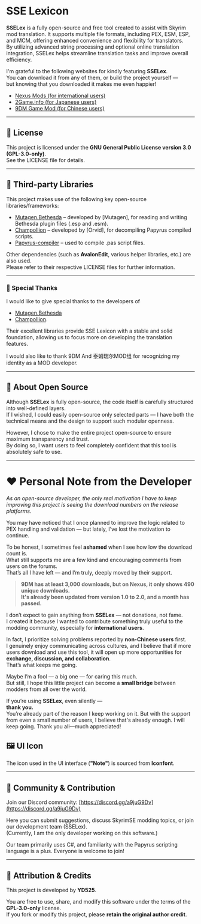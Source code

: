 # SSE Lexicon

**SSELex** is a fully open-source and free tool created to assist with Skyrim mod translation. It supports multiple file formats, including PEX, ESM, ESP, and MCM, offering enhanced convenience and flexibility for translators.  
By utilizing advanced string processing and optional online translation integration, SSELex helps streamline translation tasks and improve overall efficiency.  

I'm grateful to the following websites for kindly featuring **SSELex**.  
You can download it from any of them, or build the project yourself —  
but knowing that you downloaded it makes me even happier!

- [Nexus Mods (for international users)](https://www.nexusmods.com/skyrimspecialedition/mods/143056)  
- [2Game.info (for Japanese users)](https://skyrimspecialedition.2game.info/detail.php?id=143056)  
- [9DM Game Mod (for Chinese users)](http://www.9dmgamemod.com/thread-325140-1-1.html)
---

## 📄 License

This project is licensed under the **GNU General Public License version 3.0 (GPL-3.0-only)**.  
See the LICENSE file for details.

---

## 🧩 Third-party Libraries

This project makes use of the following key open-source libraries/frameworks:

- [Mutagen.Bethesda](https://github.com/Mutagen-Modding/Mutagen) – developed by [Mutagen], for reading and writing Bethesda plugin files (.esp and .esm).  
- [Champollion](https://github.com/Orvid/Champollion) – developed by [Orvid], for decompiling Papyrus compiled scripts.  
- [Papyrus-compiler](https://github.com/russo-2025/papyrus-compiler) – used to compile .pas script files.

Other dependencies (such as **AvalonEdit**, various helper libraries, etc.) are also used.  
Please refer to their respective LICENSE files for further information.

---

### 🙏 Special Thanks

I would like to give special thanks to the developers of  
- [Mutagen.Bethesda](https://github.com/Mutagen-Modding/Mutagen)  
- [Champollion](https://github.com/Orvid/Champollion).  

Their excellent libraries provide SSE Lexicon with a stable and solid foundation, allowing us to focus more on developing the translation features.

I would also like to thank 9DM And 泰姆瑞尔MOD组 for recognizing my identity as a MOD developer.

---

## 🔐 About Open Source

Although **SSELex** is fully open-source, the code itself is carefully structured into well-defined layers.  
If I wished, I could easily open-source only selected parts — I have both the technical means and the design to support such modular openness.

However, I chose to make the entire project open-source to ensure maximum transparency and trust.  
By doing so, I want users to feel completely confident that this tool is absolutely safe to use.

---

# ❤️ Personal Note from the Developer

*As an open-source developer, the only real motivation I have to keep improving this project is seeing the download numbers on the release platforms.*

You may have noticed that I once planned to improve the logic related to PEX handling and validation — but lately, I’ve lost the motivation to continue.

To be honest, I sometimes feel **ashamed** when I see how low the download count is.  
What still supports me are a few kind and encouraging comments from users on the forums.  
That’s all I have left — and I’m truly, deeply moved by their support.

> **9DM has at least 3,000 downloads, but on Nexus, it only shows 490 unique downloads.**  
> **It's already been updated from version 1.0 to 2.0, and a month has passed.**  

I don’t expect to gain anything from **SSELex** — not donations, not fame.  
I created it because I wanted to contribute something truly useful to the modding community, especially for **international users**.

In fact, I prioritize solving problems reported by **non-Chinese users** first.  
I genuinely enjoy communicating across cultures, and I believe that if more users download and use this tool, it will open up more opportunities for **exchange, discussion, and collaboration**.  
That’s what keeps me going.

Maybe I’m a fool — a big one — for caring this much.  
But still, I hope this little project can become a **small bridge** between modders from all over the world.

If you’re using **SSELex**, even silently —  
**thank you.**  
You’re already part of the reason I keep working on it.
But with the support from even a small number of users, I believe that's already enough. I will keep going. Thank you all—much appreciated!

## 🖼️ UI Icon

The icon used in the UI interface (**"Note"**) is sourced from **Iconfont**.

---

## 💬 Community & Contribution

Join our Discord community: [https://discord.gg/a9juG9Dv](https://discord.gg/a9juG9Dv)  

Here you can submit suggestions, discuss SkyrimSE modding topics, or join our development team (SSELex).  
(Currently, I am the only developer working on this software.)  

Our team primarily uses C#, and familiarity with the Papyrus scripting language is a plus. Everyone is welcome to join!

---

## 🙏 Attribution & Credits

This project is developed by **YD525**.

You are free to use, share, and modify this software under the terms of the **GPL-3.0-only** license.  
If you fork or modify this project, please **retain the original author credit**.